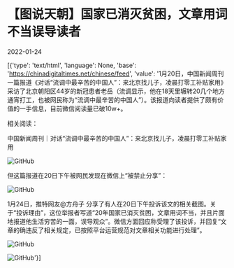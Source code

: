 # 【图说天朝】国家已消灭贫困，文章用词不当误导读者

2022-01-24

[{'type': 'text/html', 'language': None, 'base': 'https://chinadigitaltimes.net/chinese/feed', 'value': '1月20日，中国新闻周刊一篇报道《对话“流调中最辛苦的中国人”：来北京找儿子，凌晨打零工补贴家用》采访了北京朝阳区44岁的新冠患者老岳（流调显示，他在18天里辗转20几个地方通宵打工，也被网民称为“流调中最辛苦的中国人”）。该报道向读者提供了颇有价值的一手信息，目前微信阅读量已破10w+。

相关阅读：



中国新闻周刊｜对话“流调中最辛苦的中国人”：来北京找儿子，凌晨打零工补贴家用



![GitHub](https://chinadigitaltimes.net/chinese/files/2022/01/image-1643015006278.png)

但这篇报道在20日下午被网民发现在微信上“被禁止分享”：

![GitHub](https://chinadigitaltimes.net/chinese/files/2022/01/IMG_1638.jpg)

1月24日，推特网友@方舟子 分享了有人在20日下午投诉该文的相关截图。关于“投诉理由”，这位举报者写道“20年国家已消灭贫困，文章用词不当，并且片面地报道他生活穷苦的一面，误导观众”。微信方面回应称受理了该投诉，并回复“文章的确违反了相关规定，已按照平台运营规范对文章相关功能进行处理”。

![GitHub](https://chinadigitaltimes.net/chinese/files/2022/01/image-1643017458313.png)

![GitHub](https://chinadigitaltimes.net/chinese/files/2022/01/image-1643017465575.png)'}]